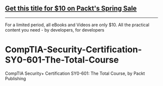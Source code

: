 ## [Get this title for $10 on Packt's Spring Sale](https://www.packt.com/V18055?utm_source=github&utm_medium=packt-github-repo&utm_campaign=spring_10_dollar_2022)
-----
For a limited period, all eBooks and Videos are only $10. All the practical content you need \- by developers, for developers

# CompTIA-Security-Certification-SY0-601-The-Total-Course
CompTIA Security+ Certification SY0-601: The Total Course, by Packt Publishing

